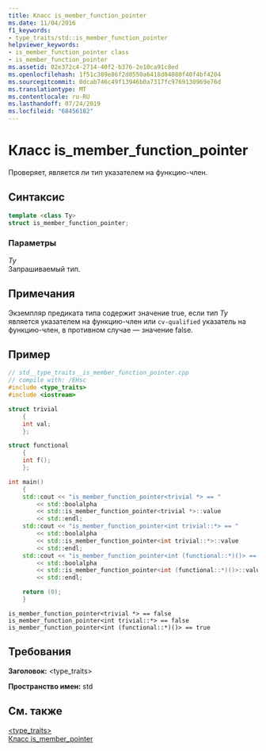 ```yaml
---
title: Класс is_member_function_pointer
ms.date: 11/04/2016
f1_keywords:
- type_traits/std::is_member_function_pointer
helpviewer_keywords:
- is_member_function_pointer class
- is_member_function_pointer
ms.assetid: 02e372c4-2714-40f2-b376-2e10ca91c8ed
ms.openlocfilehash: 1f51c389e86f2d0550a6418d04080f40f4bf4204
ms.sourcegitcommit: 0dcab746c49f13946b0a7317fc9769130969e76d
ms.translationtype: MT
ms.contentlocale: ru-RU
ms.lasthandoff: 07/24/2019
ms.locfileid: "68456182"
---
```

# <a name="ismemberfunctionpointer-class"></a>Класс is_member_function_pointer

Проверяет, является ли тип указателем на функцию-член.

## <a name="syntax"></a>Синтаксис

```cpp
template <class Ty>
struct is_member_function_pointer;
```

### <a name="parameters"></a>Параметры

*Ty*\
Запрашиваемый тип.

## <a name="remarks"></a>Примечания

Экземпляр предиката типа содержит значение true, если тип *Ty* является указателем на функцию-член или `cv-qualified` указатель на функцию-член, в противном случае — значение false.

## <a name="example"></a>Пример

```cpp
// std__type_traits__is_member_function_pointer.cpp
// compile with: /EHsc
#include <type_traits>
#include <iostream>

struct trivial
    {
    int val;
    };

struct functional
    {
    int f();
    };

int main()
    {
    std::cout << "is_member_function_pointer<trivial *> == "
        << std::boolalpha
        << std::is_member_function_pointer<trivial *>::value
        << std::endl;
    std::cout << "is_member_function_pointer<int trivial::*> == "
        << std::boolalpha
        << std::is_member_function_pointer<int trivial::*>::value
        << std::endl;
    std::cout << "is_member_function_pointer<int (functional::*)()> == "
        << std::boolalpha
        << std::is_member_function_pointer<int (functional::*)()>::value
        << std::endl;

    return (0);
    }
```

```Output
is_member_function_pointer<trivial *> == false
is_member_function_pointer<int trivial::*> == false
is_member_function_pointer<int (functional::*)()> == true
```

## <a name="requirements"></a>Требования

**Заголовок:** \<type_traits>

**Пространство имен:** std

## <a name="see-also"></a>См. также

[<type_traits>](../standard-library/type-traits.md)\
[Класс is_member_pointer](../standard-library/is-member-pointer-class.md)
